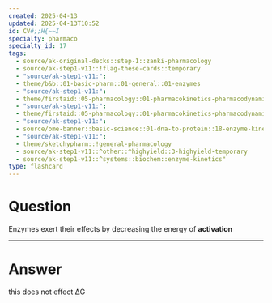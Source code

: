 ```yaml
---
created: 2025-04-13
updated: 2025-04-13T10:52
id: CV#;;H{~~I
specialty: pharmaco
specialty_id: 17
tags:
  - source/ak-original-decks::step-1::zanki-pharmacology
  - source/ak-step1-v11::!flag-these-cards::temporary
  - "source/ak-step1-v11:": 
  - theme/b&b::01-basic-pharm::01-general::01-enzymes
  - "source/ak-step1-v11:": 
  - theme/firstaid::05-pharmacology::01-pharmacokinetics-pharmacodynamics::01-enzyme-kinetics
  - "source/ak-step1-v11:": 
  - theme/firstaid::05-pharmacology::01-pharmacokinetics-pharmacodynamics::01-enzyme-kinetics::*basics
  - "source/ak-step1-v11:": 
  - source/ome-banner::basic-science::01-dna-to-protein::18-enzyme-kinetics
  - "source/ak-step1-v11:": 
  - theme/sketchypharm::!general-pharmacology
  - source/ak-step1-v11::^other::^highyield::3-highyield-temporary
  - source/ak-step1-v11::^systems::biochem::enzyme-kinetics"
type: flashcard
---
```


# Question
Enzymes exert their effects by decreasing the energy of **activation**

---

# Answer
this does not effect ΔG